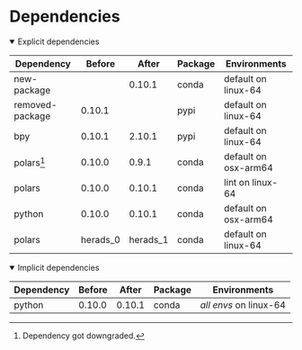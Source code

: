 # Dependencies

<details open>
<summary>Explicit dependencies</summary>

|Dependency|Before|After|Package|Environments|
|-|-|-|-|-|
|new-package||0.10.1|conda|default on linux-64|
|removed-package|0.10.1||pypi|default on linux-64|
|bpy|0.10.1|2.10.1|pypi|default on linux-64|
|polars[^2]|0.10.0|0.9.1|conda|default on osx-arm64|
|polars|0.10.0|0.10.1|conda|lint on linux-64|
|python|0.10.0|0.10.1|conda|default on osx-arm64|
|polars|herads_0|herads_1|conda|default on linux-64|

</details>

<details open>
<summary>Implicit dependencies</summary>

|Dependency|Before|After|Package|Environments|
|-|-|-|-|-|
|python|0.10.0|0.10.1|conda|*all envs* on linux-64|

</details>

[^1]: **Bold** means explicit dependency.
[^2]: Dependency got downgraded.
